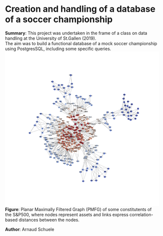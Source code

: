 # Creation and handling of a database of a soccer championship

**Summary**: This project was undertaken in the frame of a class on data handling at the University of St.Gallen (2019).\
The aim was to build a functional database of a mock soccer championship using PostgresSQL, including some specific queries.\
![cls_pmfg_label](https://github.com/arnaud-schuele/complex-networks-approaches-for-portfolio-optimization/blob/main/cls_pmfg_label.png?raw=true)\
**Figure**: Planar Maximally Filtered Graph (PMFG) of some constitutents of the S&P500, where nodes represent assets and links express correlation-based distances between the nodes.

**Author**: Arnaud Schuele
